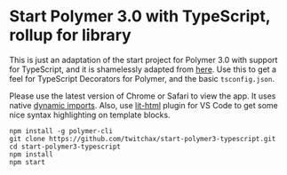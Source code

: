 # Start Polymer 3.0 with TypeScript, rollup for library

This is just an adaptation of the start project for Polymer 3.0 with support for TypeScript, and it is shamelessly adapted from [here](https://github.com/PolymerLabs/start-polymer3).  Use this to get a feel for TypeScript Decorators for Polymer, and the basic `tsconfig.json`.

Please use the latest version of Chrome or Safari to view the app. It uses native [dynamic imports](https://developers.google.com/web/updates/2017/11/dynamic-import).  Also, use [lit-html](https://marketplace.visualstudio.com/items?itemName=bierner.lit-html) plugin for VS Code to get some nice syntax highlighting on template blocks.

```
npm install -g polymer-cli
git clone https://github.com/twitchax/start-polymer3-typescript.git
cd start-polymer3-typescript
npm install
npm start
```